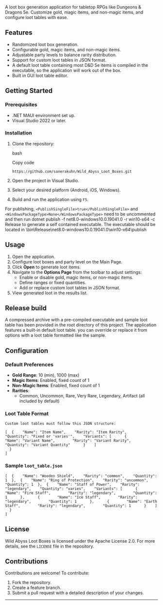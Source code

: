 A loot box generation application for tabletop RPGs like Dungeons & Dragons 5e. Customize gold, magic items, and non-magic items, and configure loot tables with ease.

Features
--------

-   Randomized loot box generation.
-   Configurable gold, magic items, and non-magic items.
-   Adjustable party levels to balance rarity distribution.
-   Support for custom loot tables in JSON format.
-   A default loot table containing most D&D 5e items is compiled in the executable, so the application will work out of the box.
-   Built in GUI loot table editor.

Getting Started
---------------

### Prerequisites

-   .NET MAUI environment set up.
-   Visual Studio 2022 or later.

### Installation

1.  Clone the repository:

    bash

    Copy code

    `https://github.com/sanerakuhn/Wild_Abyss_Loot_Boxes.git`

2.  Open the project in Visual Studio.
3.  Select your desired platform (Android, iOS, Windows).
4.  Build and run the application using `F5`.

For publishing, ```<PublishSingleFile>true</PublishSingleFile>``` and ```<WindowsPackageType>None</WindowsPackageType>``` need to be uncommented 
		and then run dotnet publish -f net8.0-windows10.0.19041.0 -r win10-x64 -c Release to generate a self contained executable.
		The executable should be located in \bin\Release\net8.0-windows10.0.19041.0\win10-x64\publish

Usage
-----

1.  Open the application.
2.  Configure loot boxes and party level on the Main Page.
3.  Click **Open** to generate loot items.
4.  Navigate to the **Options Page** from the toolbar to adjust settings:
    -   Enable or disable gold, magic items, or non-magic items.
    -   Define ranges or fixed quantities.
    -   Add or replace custom loot tables in JSON format.
5.  View generated loot in the results list.

Release build
-------------

A compressed archive with a pre-compiled executable and sample loot table has been provided in the root directory of this project. The application features a built-in default loot table. you can override or replace it from options with a loot table formatted like the sample.

Configuration
-------------

### Default Preferences

-   **Gold Range**: 10 (min), 1000 (max)
-   **Magic Items**: Enabled, fixed count of 1
-   **Non-Magic Items**: Enabled, fixed count of 1
-   **Rarities**:
    -   Common, Uncommon, Rare, Very Rare, Legendary, Artifact (all included by default)

### Loot Table Format
```
Custom loot tables must follow this JSON structure:

[  {    "Name": "Item Name",    "Rarity": "Item Rarity",    "Quantity": "Fixed or 'varies'",    "Variants": [      {        "Name": "Variant Name",        "Rarity": "Variant Rarity",        "Quantity": "Variant Quantity"      }    ]
  }
]
```
### Sample `loot_table.json`

```
[  {    "Name": "Wooden Shield",    "Rarity": "common",    "Quantity": 1  },  {    "Name": "Ring of Protection",    "Rarity": "uncommon",    "Quantity": 1  },  {    "Name": "Staff of Power",    "Rarity": "legendary",    "Quantity": "varies",    "Variants": [      {        "Name": "Fire Staff",        "Rarity": "legendary",        "Quantity": 1      },      {        "Name": "Ice Staff",        "Rarity": "legendary",        "Quantity": 1      },      {        "Name": "Earth Staff",        "Rarity": "legendary",        "Quantity": 1      }    ]
  }
]
```

License
-------

Wild Abyss Loot Boxes is licensed under the Apache License 2.0. For more details, see the `LICENSE` file in the repository.

Contributions
-------------

Contributions are welcome! To contribute:

1.  Fork the repository.
2.  Create a feature branch.
3.  Submit a pull request with a detailed description of your changes.

* * * * *